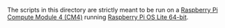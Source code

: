The scripts in this directory are strictly meant to be run on a [Raspberry Pi Compute Module 4 (CM4)](https://www.raspberrypi.com/products/compute-module-4/) running [Raspberry Pi OS Lite 64-bit](https://www.raspberrypi.com/software/operating-systems/#raspberry-pi-os-64-bit).